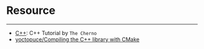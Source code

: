 # Resource
---

- [C++](https://www.youtube.com/playlist?list=PLlrATfBNZ98dudnM48yfGUldqGD0S4FFb): C++ Tutorial by `The Cherno`
- [yoctopuce/Compiling the C++ library with CMake](https://www.yoctopuce.com/EN/article/compiling-the-c-library-with-cmake)
